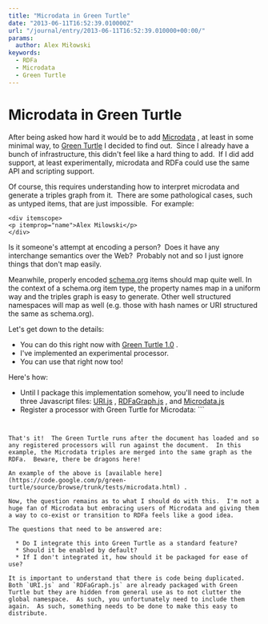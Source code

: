 ```yaml
---
title: "Microdata in Green Turtle"
date: "2013-06-11T16:52:39.010000Z"
url: "/journal/entry/2013-06-11T16:52:39.010000+00:00/"
params:
  author: Alex Miłowski
keywords:
  - RDFa
  - Microdata
  - Green Turtle
---
```


# Microdata in Green Turtle

After being asked how hard it would be to add [Microdata](http://dev.w3.org/html5/md-LC/) , at least in some minimal way, to [Green Turtle](https://code.google.com/p/green-turtle/) I decided to find out.  Since I already have a bunch of infrastructure, this didn't feel like a hard thing to add.  If I did add support, at least experimentally, microdata and RDFa could use the same API and scripting support.

Of course, this requires understanding how to interpret microdata and generate a triples graph from it.  There are some pathological cases, such as untyped items, that are just impossible.  For example:

```
<div itemscope>
<p itemprop="name">Alex Milowski</p>
</div>

```
Is it someone's attempt at encoding a person?  Does it have any interchange semantics over the Web?  Probably not and so I just ignore things that don't map easily.

Meanwhile, properly encoded [schema.org](http://www.schema.org) items should map quite well.  In the context of a schema.org item type, the property names map in a uniform way and the triples graph is easy to generate.  Other well structured namespaces will map as well (e.g. those with hash names or URI structured the same as schema.org).

Let's get down to the details:

  * You can do this right now with [Green Turtle 1.0](https://code.google.com/p/green-turtle/) .
  * I've implemented an experimental processor.
  * You can use that right now too!

Here's how:

  * Until I package this implementation somehow, you'll need to include three Javascript files: [URI.js](https://green-turtle.googlecode.com/svn/trunk/src/URI.js) , [RDFaGraph.js](https://green-turtle.googlecode.com/svn/trunk/src/RDFaGraph.js) , and [Microdata.js](https://green-turtle.googlecode.com/svn/trunk/src/Microdata.js)
  * Register a processor with Green Turtle for Microdata: ```
<script type="text/javascript">
GreenTurtle.implementation.processors["microdata"] = {
   process: function(node,options) {
      var owner = node.nodeType==Node.DOCUMENT_NODE ? node : node.ownerDocument;
      if (!owner.data) {
         return false;
      }
      var processor = new GraphMicrodataProcessor(owner.data.graph);
      processor.process(node);
      return true;
   }
};
</script>

```


That's it!  The Green Turtle runs after the document has loaded and so any registered processors will run against the document.  In this example, the Microdata triples are merged into the same graph as the RDFa.  Beware, there be dragons here!

An example of the above is [available here](https://code.google.com/p/green-turtle/source/browse/trunk/tests/microdata.html) .

Now, the question remains as to what I should do with this.  I'm not a huge fan of Microdata but embracing users of Microdata and giving them a way to co-exist or transition to RDFa feels like a good idea.

The questions that need to be answered are:

  * Do I integrate this into Green Turtle as a standard feature?
  * Should it be enabled by default?
  * If I don't integrated it, how should it be packaged for ease of use?

It is important to understand that there is code being duplicated.  Both `URI.js` and `RDFaGraph.js` are already packaged with Green Turtle but they are hidden from general use as to not clutter the global namespace.  As such, you unfortunately need to include them again.  As such, something needs to be done to make this easy to distribute.

